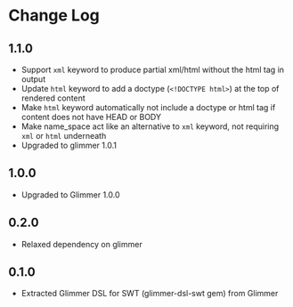 # Change Log

## 1.1.0

- Support `xml` keyword to produce partial xml/html without the html tag in output
- Update `html` keyword to add a doctype (`<!DOCTYPE html>`) at the top of rendered content
- Make `html` keyword automatically not include a doctype or html tag if content does not have HEAD or BODY
- Make name_space act like an alternative to `xml` keyword, not requiring `xml` or `html` underneath
- Upgraded to glimmer 1.0.1

## 1.0.0

- Upgraded to Glimmer 1.0.0

## 0.2.0

- Relaxed dependency on glimmer

## 0.1.0

- Extracted Glimmer DSL for SWT (glimmer-dsl-swt gem) from Glimmer
